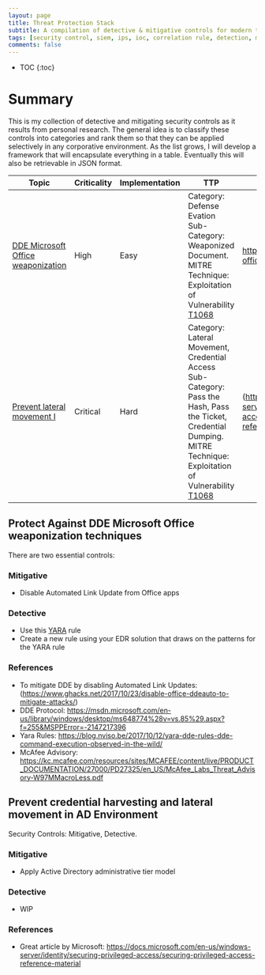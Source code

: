 ```yaml
---
layout: page
title: Threat Protection Stack
subtitle: A compilation of detective & mitigative controls for modern threats
tags: [security control, siem, ips, ioc, correlation rule, detection, mitigation, threat, darkquasar]
comments: false
---
```


* TOC
{:toc}

# Summary
This is my collection of detective and mitigating security controls as it results from personal research. The general idea is to classify these controls into categories and rank them so that they can be applied selectively in any corporative environment. As the list grows, I will develop a framework that will encapsulate everything in a table. Eventually this will also be retrievable in JSON format. 

| Topic                                                                                                                                               | Criticality | Implementation | TTP                                                                                                                                                                                                                               | References                                                                                                                          | 
|-----------------------------------------------------------------------------------------------------------------------------------------------------|-------------|----------------|-----------------------------------------------------------------------------------------------------------------------------------------------------------------------------------------------------------------------------------|-------------------------------------------------------------------------------------------------------------------------------------| 
| [DDE Microsoft Office weaponization](https://www.eideon.com/Threat_Protection_Stack/#protect-against-dde-microsoft-office-weaponization-techniques) | High        | Easy           | Category: Defense Evation </br> Sub-Category: Weaponized Document. </br> MITRE Technique: Exploitation of Vulnerability </br> [T1068](https://attack.mitre.org/wiki/Technique/T1068)                                              | https://www.ghacks.net/2017/10/23/disable-office-ddeauto-to-mitigate-attacks/                                                       | 
| [Prevent lateral movement I](https://www.eideon.com/Threat_Protection_Stack/#prevent_credential_harvesting_and_lateral_movement_in_AD_Environment)  | Critical    | Hard           | Category: Lateral Movement, Credential Access </br> Sub-Category: Pass the Hash, Pass the Ticket, Credential Dumping. </br> MITRE Technique: Exploitation of Vulnerability [T1068](https://attack.mitre.org/wiki/Technique/T1068) | (https://docs.microsoft.com/en-us/windows-server/identity/securing-privileged-access/securing-privileged-access-reference-material) | 


## Protect Against DDE Microsoft Office weaponization techniques
There are two essential controls:

### Mitigative
* Disable Automated Link Update from Office apps

### Detective
* Use this [YARA](https://raw.githubusercontent.com/darkquasar/InfoSec_Tools/master/YARA_Rules/DDE_OfficeExploit.yar) rule
* Create a new rule using your EDR solution that draws on the patterns for the YARA rule

### References
* To mitigate DDE by disabling Automated Link Updates: (https://www.ghacks.net/2017/10/23/disable-office-ddeauto-to-mitigate-attacks/)
* DDE Protocol: https://msdn.microsoft.com/en-us/library/windows/desktop/ms648774%28v=vs.85%29.aspx?f=255&MSPPError=-2147217396
* Yara Rules: https://blog.nviso.be/2017/10/12/yara-dde-rules-dde-command-execution-observed-in-the-wild/
* McAfee Advisory: https://kc.mcafee.com/resources/sites/MCAFEE/content/live/PRODUCT_DOCUMENTATION/27000/PD27325/en_US/McAfee_Labs_Threat_Advisory-W97MMacroLess.pdf

## Prevent credential harvesting and lateral movement in AD Environment
Security Controls: Mitigative, Detective. 

### Mitigative
* Apply Active Directory administrative tier model 

### Detective
* WIP

### References
* Great article by Microsoft: https://docs.microsoft.com/en-us/windows-server/identity/securing-privileged-access/securing-privileged-access-reference-material
